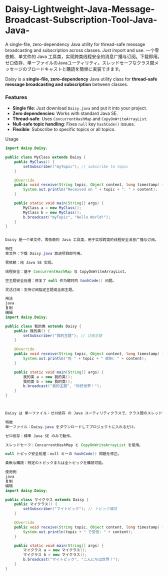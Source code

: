 # Daisy-Lightweight-Java-Message-Broadcast-Subscription-Tool-Java-Java-
A single-file, zero-dependency Java utility for thread-safe message broadcasting and subscription across classes. Just import and use. 
一个零依赖、单文件的 Java 工具类，实现跨类线程安全的消息广播与订阅。下载即用。
ゼロ依存、単一ファイルのJavaユーティリティ。スレッドセーフなクラス間メッセージのブロードキャストと購読を簡単に実装できます。


Daisy is a **single-file, zero-dependency** Java utility class for **thread-safe message broadcasting and subscription** between classes.

### Features
- **Single file**: Just download `Daisy.java` and put it into your project.
- **Zero dependencies**: Works with standard Java SE.
- **Thread-safe**: Uses `ConcurrentHashMap` and `CopyOnWriteArrayList`.
- **Null-safe topic handling**: Fixes `null` key `hashCode()` issues.
- **Flexible**: Subscribe to specific topics or all topics.

Usage
```java
import daisy.Daisy;

public class MyClass extends Daisy {
    public MyClass() {
        setSubscriber("myTopic"); // subscribe to topic
    }

    @Override
    public void receive(String topic, Object content, long timestamp) {
        System.out.println("Received on " + topic + ": " + content);
    }

    public static void main(String[] args) {
        MyClass a = new MyClass();
        MyClass b = new MyClass();
        b.broadcast("myTopic", "Hello World!");
    }
}


Daisy 是一个单文件、零依赖的 Java 工具类，用于实现跨类的线程安全消息广播与订阅。

特性
单文件：下载 Daisy.java 放进项目即可用。

零依赖：纯 Java SE 实现。

线程安全：基于 ConcurrentHashMap 与 CopyOnWriteArrayList。

空主题安全处理：修复了 null 作为键时的 hashCode() 问题。

灵活订阅：支持订阅指定主题或全部主题。

用法
java
复制
编辑
import daisy.Daisy;

public class 我的类 extends Daisy {
    public 我的类() {
        setSubscriber("我的主题"); // 订阅主题
    }

    @Override
    public void receive(String topic, Object content, long timestamp) {
        System.out.println("在 " + topic + " 收到: " + content);
    }

    public static void main(String[] args) {
        我的类 a = new 我的类();
        我的类 b = new 我的类();
        b.broadcast("我的主题", "你好世界！");
    }
}



Daisy は 単一ファイル・ゼロ依存 の Java ユーティリティクラスで、クラス間のスレッドセーフなメッセージブロードキャスト＆購読を実現します。

特徴
単一ファイル：Daisy.java をダウンロードしてプロジェクトに入れるだけ。

ゼロ依存：標準 Java SE のみで動作。

スレッドセーフ：ConcurrentHashMap と CopyOnWriteArrayList を使用。

null トピック安全処理：null キーの hashCode() 問題を修正。

柔軟な購読：特定のトピックまたは全トピックを購読可能。

使用例
java
复制
编辑
import daisy.Daisy;

public class マイクラス extends Daisy {
    public マイクラス() {
        setSubscriber("マイトピック"); // トピック購読
    }

    @Override
    public void receive(String topic, Object content, long timestamp) {
        System.out.println(topic + " で受信: " + content);
    }

    public static void main(String[] args) {
        マイクラス a = new マイクラス();
        マイクラス b = new マイクラス();
        b.broadcast("マイトピック", "こんにちは世界！");
    }
}
